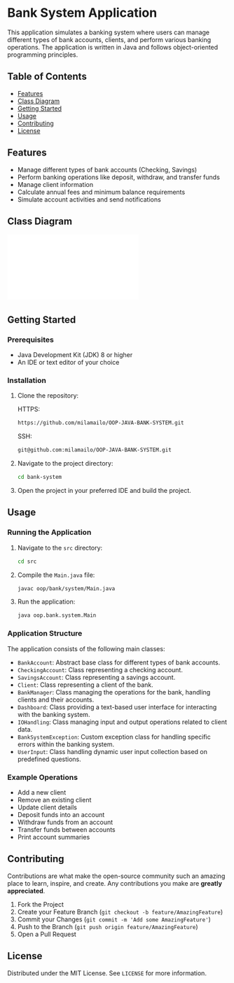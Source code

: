 
# Bank System Application

This application simulates a banking system where users can manage different types of bank accounts, clients, and perform various banking operations. The application is written in Java and follows object-oriented programming principles.

## Table of Contents
- [Features](#features)
- [Class Diagram](#class-diagram)
- [Getting Started](#getting-started)
- [Usage](#usage)
- [Contributing](#contributing)
- [License](#license)

## Features

- Manage different types of bank accounts (Checking, Savings)
- Perform banking operations like deposit, withdraw, and transfer funds
- Manage client information
- Calculate annual fees and minimum balance requirements
- Simulate account activities and send notifications

## Class Diagram

![UML Diagram](uml_diagram_bank_system_final.pdf)

## Getting Started

### Prerequisites

- Java Development Kit (JDK) 8 or higher
- An IDE or text editor of your choice

### Installation

1. Clone the repository:
   
   HTTPS:
   ```sh
   https://github.com/milamailo/OOP-JAVA-BANK-SYSTEM.git
   ```
   SSH:
   ```sh
   git@github.com:milamailo/OOP-JAVA-BANK-SYSTEM.git
   ```
3. Navigate to the project directory:
   ```sh
   cd bank-system
   ```
4. Open the project in your preferred IDE and build the project.

## Usage

### Running the Application

1. Navigate to the `src` directory:
   ```sh
   cd src
   ```
2. Compile the `Main.java` file:
   ```sh
   javac oop/bank/system/Main.java
   ```
3. Run the application:
   ```sh
   java oop.bank.system.Main
   ```

### Application Structure

The application consists of the following main classes:

- `BankAccount`: Abstract base class for different types of bank accounts.
- `CheckingAccount`: Class representing a checking account.
- `SavingsAccount`: Class representing a savings account.
- `Client`: Class representing a client of the bank.
- `BankManager`: Class managing the operations for the bank, handling clients and their accounts.
- `Dashboard`: Class providing a text-based user interface for interacting with the banking system.
- `IOHandling`: Class managing input and output operations related to client data.
- `BankSystemException`: Custom exception class for handling specific errors within the banking system.
- `UserInput`: Class handling dynamic user input collection based on predefined questions.

### Example Operations

- Add a new client
- Remove an existing client
- Update client details
- Deposit funds into an account
- Withdraw funds from an account
- Transfer funds between accounts
- Print account summaries

## Contributing

Contributions are what make the open-source community such an amazing place to learn, inspire, and create. Any contributions you make are **greatly appreciated**.

1. Fork the Project
2. Create your Feature Branch (`git checkout -b feature/AmazingFeature`)
3. Commit your Changes (`git commit -m 'Add some AmazingFeature'`)
4. Push to the Branch (`git push origin feature/AmazingFeature`)
5. Open a Pull Request

## License

Distributed under the MIT License. See `LICENSE` for more information.
